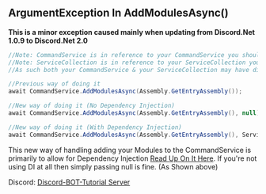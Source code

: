 ## ArgumentException In AddModulesAsync()
**This is a minor exception caused mainly when updating from Discord.Net 1.0.9 to Discord.Net 2.0**

```cs
//Note: CommandService is in reference to your CommandService you should have setup in your CommandHandler.
//Note: ServiceCollection is in reference to your ServiceCollection you may have setup for injecting your services for Dependancy Injection.
//As such both your CommandService & your ServiceCollection may have different names.

//Previous way of doing it
await CommandService.AddModulesAsync(Assembly.GetEntryAssembly());

//New way of doing it (No Dependency Injection)
await CommandService.AddModulesAsync(Assembly.GetEntryAssembly(), null);

//New way of doing it (With Dependency Injection)
await CommandService.AddModulesAsync(Assembly.GetEntryAssembly(), ServiceCollection);
```

This new way of handling adding your Modules to the CommandService is primarily to allow for Dependency Injection [Read Up On It Here](https://docs.stillu.cc/guides/commands/dependency-injection.html). If you're not using DI at all then simply passing null is fine. (As Shown above)

Discord:  [Discord-BOT-Tutorial Server](https://discord.gg/cGhEZuk)